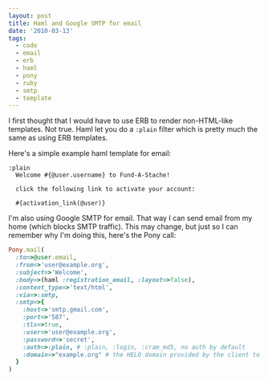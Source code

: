 ```yaml
---
layout: post
title: Haml and Google SMTP for email
date: '2010-03-13'
tags:
  - code
  - email
  - erb
  - haml
  - pony
  - ruby
  - smtp
  - template
---
```


I first thought that I would have to use ERB to render non-HTML-like templates. Not true. Haml let you do a <code>:plain</code> filter which is pretty much the same as using ERB templates.

Here's a simple example haml template for email:

```haml
:plain
  Welcome #{@user.username} to Fund-A-Stache!

  click the following link to activate your account:

  #{activation_link(@user)}
```

I'm also using Google SMTP for email. That way I can send email from my home (which blocks SMTP traffic). This may change, but just so I can remember why I'm doing this, here's the Pony call:

```ruby
Pony.mail(
  :to=>@user.email,
  :from=>'user@example.org',
  :subject=>'Welcome',
  :body=>(haml :registration_email, :layout=>false),
  :content_type=>'text/html',
  :via=>:smtp,
  :smtp=>{
    :host=>'smtp.gmail.com',
    :port=>'587',
    :tls=>true,
    :user=>'user@example.org',
    :password=>'secret',
    :auth=>:plain, # :plain, :login, :cram_md5, no auth by default
    :domain=>"example.org" # the HELO domain provided by the client to the server
  }
)
```
